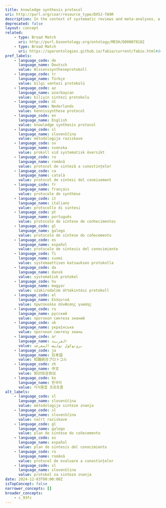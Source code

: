 ```yaml
---
title: knowledge synthesis protocol
uri: http://purl.org/coar/resource_type/DX5J-TA9R
description: In the context of systematic reviews and meta-analyses, a protocol is a document that presents an explicit plan for a systematic review. The protocol details the rationale and a priori methodological and analytical approach of the review. https://www.bmj.com/content/349/bmj.g7647
deprecated: false
layout: concept
related:
    - type: Broad Match
      uri: http://purl.bioontology.org/ontology/MESH/D000078182
    - type: Broad Match
      uri: https://sparontologies.github.io/fabio/current/fabio.html#d4e5605
pref_labels:
    - language_code: de
      language_name: Deutsch
      value: Wissenssyntheseprotokoll
    - language_code: tr
      language_name: Türkçe
      value: bilgi sentezi protokolü
    - language_code: az
      language_name: azərbaycan
      value: biliyin sintezi protokolu
    - language_code: nl
      language_name: Nederlands
      value: kennissynthese protocol
    - language_code: en
      language_name: English
      value: knowledge synthesis protocol
    - language_code: sl
      language_name: slovenščina
      value: metodologija raziskave
    - language_code: sv
      language_name: svenska
      value: prokoll vid systematisk översikt
    - language_code: ro
      language_name: română
      value: protocol de sinteză a cunostințelor
    - language_code: ca
      language_name: català
      value: protocol de síntesi del coneixement
    - language_code: fr
      language_name: français
      value: protocole de synthèse
    - language_code: it
      language_name: italiano
      value: protocollo di sintesi
    - language_code: pt
      language_name: português
      value: protocolo de síntese de conhecimentos
    - language_code: gl
      language_name: galego
      value: protocolo de síntese do coñecemento
    - language_code: es
      language_name: español
      value: protocolo de síntesis del conocimiento
    - language_code: fi
      language_name: suomi
      value: systemaattisen katsauksen protokolla
    - language_code: da
      language_name: dansk
      value: systematisk protokol
    - language_code: hu
      language_name: magyar
      value: szakirodalom áttekintési protokoll
    - language_code: el
      language_name: Ελληνικά
      value: πρωτόκολλο σύνθεσης γνώσης
    - language_code: ru
      language_name: русский
      value: протокол синтеза знаний
    - language_code: uk
      language_name: українська
      value: протокол синтезу знань
    - language_code: ar
      language_name: العربية
      value: بروتوكول توليف المعرفة
    - language_code: ja
      language_name: 日本語
      value: 知識統合プロトコル
    - language_code: zh
      language_name: 中文
      value: 知识综合协议
    - language_code: ko
      language_name: 한국어
      value: 지식통합 프로토콜
alt_labels:
    - language_code: sl
      language_name: slovenščina
      value: metodologija sinteze znanja
    - language_code: sl
      language_name: slovenščina
      value: načrt raziskave
    - language_code: gl
      language_name: galego
      value: plan de síntese do coñecemento
    - language_code: es
      language_name: español
      value: plan de síntesis del conocimiento
    - language_code: ro
      language_name: română
      value: protocol de evaluare a cunostințelor
    - language_code: sl
      language_name: slovenščina
      value: protokol za sintezo znanja
date: 2024-12-03T00:00:00Z
isTopConcept: false
narrower_concepts: []
broader_concepts:
    - c_93fc
---
```



